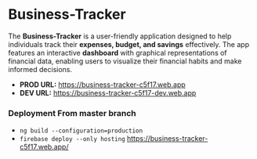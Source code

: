 # Business-Tracker

The **Business-Tracker** is a user-friendly application designed to help individuals
track their **expenses, budget, and savings** effectively. The app features an 
interactive **dashboard** with graphical representations of financial data, 
enabling users to visualize their financial habits and make informed decisions.

- **PROD URL:** https://business-tracker-c5f17.web.app
- **DEV URL:** https://business-tracker-c5f17-dev.web.app

### Deployment From master branch
* `ng build --configuration=production`
* `firebase deploy --only hosting`
https://business-tracker-c5f17.web.app/
